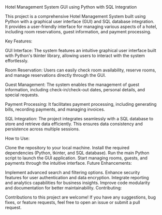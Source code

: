 Hotel Management System GUI using Python with SQL Integration

This project is a comprehensive Hotel Management System built using Python with a graphical user interface (GUI) and SQL database integration. It provides a user-friendly interface for managing various aspects of a hotel, including room reservations, guest information, and payment processing.

Key Features:

GUI Interface: The system features an intuitive graphical user interface built with Python's tkinter library, allowing users to interact with the system effortlessly.

Room Reservation: Users can easily check room availability, reserve rooms, and manage reservations directly through the GUI.

Guest Management: The system enables the management of guest information, including check-in/check-out dates, personal details, and special requests.

Payment Processing: It facilitates payment processing, including generating bills, recording payments, and managing invoices.

SQL Integration: The project integrates seamlessly with a SQL database to store and retrieve data efficiently. This ensures data consistency and persistence across multiple sessions.

How to Use:

Clone the repository to your local machine.
Install the required dependencies (Python, tkinter, and SQL database).
Run the main Python script to launch the GUI application.
Start managing rooms, guests, and payments through the intuitive interface.
Future Enhancements:

Implement advanced search and filtering options.
Enhance security features for user authentication and data encryption.
Integrate reporting and analytics capabilities for business insights.
Improve code modularity and documentation for better maintainability.
Contributing:

Contributions to this project are welcome! If you have any suggestions, bug fixes, or feature requests, feel free to open an issue or submit a pull request.


